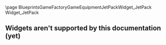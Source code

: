 \page BlueprintsGameFactoryGameEquipmentJetPackWidget_JetPack Widget_JetPack
## Widgets aren't supported by this documentation (yet)
